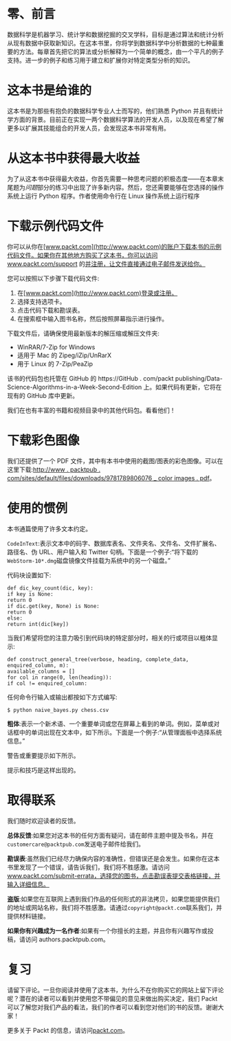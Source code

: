 

# 零、前言

数据科学是机器学习、统计学和数据挖掘的交叉学科，目标是通过算法和统计分析从现有数据中获取新知识。在这本书里，你将学到数据科学中分析数据的七种最重要的方法。每章首先把它的算法或分析解释为一个简单的概念，由一个平凡的例子支持。进一步的例子和练习用于建立和扩展你对特定类型分析的知识。



# 这本书是给谁的

这本书是为那些有抱负的数据科学专业人士而写的，他们熟悉 Python 并且有统计学方面的背景。目前正在实现一两个数据科学算法的开发人员，以及现在希望了解更多以扩展其技能组合的开发人员，会发现这本书非常有用。



# 从这本书中获得最大收益

为了从这本书中获得最大收益，你首先需要一种思考问题的积极态度——在本章末尾题为*问题*部分的练习中出现了许多新内容。然后，您还需要能够在您选择的操作系统上运行 Python 程序。作者使用命令行在 Linux 操作系统上运行程序



# 下载示例代码文件

你可以从你在[www.packt.com](http://www.packt.com)的账户下载本书的示例代码文件。如果你在其他地方购买了这本书，你可以访问 www.packt.com/support 的[并注册，让文件直接通过电子邮件发送给你。](http://www.packt.com/support)

您可以按照以下步骤下载代码文件:

1.  在[www.packt.com](http://www.packt.com)登录或注册。
2.  选择支持选项卡。
3.  点击代码下载和勘误表。
4.  在搜索框中输入图书名称，然后按照屏幕指示进行操作。

下载文件后，请确保使用最新版本的解压缩或解压文件夹:

*   WinRAR/7-Zip for Windows
*   适用于 Mac 的 Zipeg/iZip/UnRarX
*   用于 Linux 的 7-Zip/PeaZip

该书的代码包也托管在 GitHub 的 https://GitHub . com/packt publishing/Data-Science-Algorithms-in-a-Week-Second-Edition 上。如果代码有更新，它将在现有的 GitHub 库中更新。

我们在也有丰富的书籍和视频目录中的其他代码包。看看他们！



# 下载彩色图像

我们还提供了一个 PDF 文件，其中有本书中使用的截图/图表的彩色图像。可以在这里下载:[http://www . packtpub . com/sites/default/files/downloads/9781789806076 _ color images . pdf](_ColorImages.pdf)。



# 使用的惯例

本书通篇使用了许多文本约定。

`CodeInText`:表示文本中的码字、数据库表名、文件夹名、文件名、文件扩展名、路径名、伪 URL、用户输入和 Twitter 句柄。下面是一个例子:“将下载的`WebStorm-10*.dmg`磁盘镜像文件挂载为系统中的另一个磁盘。”

代码块设置如下:

```
def dic_key_count(dic, key):
if key is None:
return 0
if dic.get(key, None) is None:
return 0
else:
return int(dic[key])
```

当我们希望将您的注意力吸引到代码块的特定部分时，相关的行或项目以粗体显示:

```
def construct_general_tree(verbose, heading, complete_data,
enquired_column, m):
available_columns = []
for col in range(0, len(heading)):
if col != enquired_column:
```

任何命令行输入或输出都按如下方式编写:

```
$ python naive_bayes.py chess.csv
```

**粗体**:表示一个新术语、一个重要单词或您在屏幕上看到的单词。例如，菜单或对话框中的单词出现在文本中，如下所示。下面是一个例子:“从管理面板中选择系统信息。”

警告或重要提示如下所示。

提示和技巧是这样出现的。



# 取得联系

我们随时欢迎读者的反馈。

**总体反馈**:如果您对这本书的任何方面有疑问，请在邮件主题中提及书名，并在`customercare@packtpub.com`发送电子邮件给我们。

**勘误表**:虽然我们已经尽力确保内容的准确性，但错误还是会发生。如果你在这本书里发现了一个错误，请告诉我们，我们将不胜感激。请访问 www.packt.com/submit-errata，选择您的图书，点击勘误表提交表格链接，并输入详细信息。

**盗版**:如果您在互联网上遇到我们作品的任何形式的非法拷贝，如果您能提供我们的地址或网站名称，我们将不胜感激。请通过`copyright@packt.com`联系我们，并提供材料链接。

**如果你有兴趣成为一名作者**:如果有一个你擅长的主题，并且你有兴趣写作或投稿，请访问 authors.packtpub.com。



# 复习

请留下评论。一旦你阅读并使用了这本书，为什么不在你购买它的网站上留下评论呢？潜在的读者可以看到并使用您不带偏见的意见来做出购买决定，我们 Packt 可以了解您对我们产品的看法，我们的作者可以看到您对他们的书的反馈。谢谢大家！

更多关于 Packt 的信息，请访问[packt.com](http://www.packt.com/)。